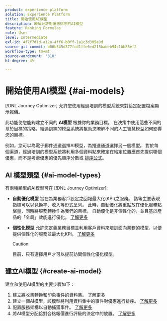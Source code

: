 ```yaml
---
product: experience platform
solution: Experience Platform
title: 開始使用AI模型
description: 瞭解允許對優惠排序的AI模型
feature: Ranking Formulas
role: User
level: Intermediate
exl-id: 4f7f7d1d-a12a-4ff6-b0ff-1a1c3d305a9d
source-git-commit: b06b545d377fcd1ffe6ed218badeb94c1bb85ef2
workflow-type: tm+mt
source-wordcount: '310'
ht-degree: 4%

---
```


# 開始使用AI模型 {#ai-models}

[!DNL Journey Optimizer] 允許您使用經過培訓的模型系統來對給定配置檔案顯示報價。

此功能使您能夠建立不同的 **AI模型** 根據你的業務目標。 在決策中使用這些不同的基於目標的策略，經過訓練的模型系統將幫助您瞭解不同的人工智慧模型如何影響您的目標。

例如，您可以為電子郵件通道選擇AI模型，為推送通道選擇另一個模型。 對於每個渠道，經過培訓的模型系統將利用多個資料點來確定在給定位置應首先提供哪個優惠，而不是考慮優惠的優先順序分數或 [排序公式](create-ranking-formulas.md)。

## AI 模型類型 {#ai-model-types}

有兩種類型的AI模型可在 [!DNL Journey Optimizer]:

* **自動優化模型** 旨在為業務客戶設定之回報最大化(KPI)之服務。 該等主要表現指標可以以兌換率、收入等形式呈列。 此時，自動優化將重點放在優化服務點擊量，同時將服務轉換作為我們的目標。 自動優化是非個性化的，並且基於產品的「全局」效能進行優化。 [了解更多](auto-optimization-model.md)

* **個性化模型** 允許您定義業務目標並利用客戶資料來培訓面向業務的模型，以便提供個性化的服務並最大化KPI。 [了解更多](personalized-optimization-model.md)

   >[!CAUTION]
   >
   >目前，只有選擇用戶才可以提前訪問個性化優化模型。

## 建立AI模型 {#create-ai-model}

建立和使用AI模型的主要步驟如下：

1. 建立將收集轉換和印象事件的資料集。 [了解更多](../data-collection/create-dataset.md)
1. 建立一個AI模型，該模型將利用資料集中的事件對優惠進行排序。 [了解更多](create-ranking-strategies.md)
1. 配置服務架構以自動捕獲事件。 [了解更多](../data-collection/schema-requirement.md)
1. 將AI模型分配給對合格報價進行評級的決定中的放置。 [了解更多](../offer-activities/configure-offer-selection.md)
